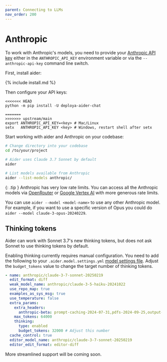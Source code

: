```yaml
---
parent: Connecting to LLMs
nav_order: 200
---
```


# Anthropic

To work with Anthropic's models, you need to provide your
[Anthropic API key](https://docs.anthropic.com/claude/reference/getting-started-with-the-api)
either in the `ANTHROPIC_API_KEY` environment variable or
via the `--anthropic-api-key` command line switch.

First, install aider:

{% include install.md %}

Then configure your API keys:

```
<<<<<<< HEAD
python -m pip install -U deploya-aider-chat

=======
>>>>>>> upstream/main
export ANTHROPIC_API_KEY=<key> # Mac/Linux
setx   ANTHROPIC_API_KEY <key> # Windows, restart shell after setx
```

Start working with aider and Anthropic on your codebase:

```bash
# Change directory into your codebase
cd /to/your/project

# Aider uses Claude 3.7 Sonnet by default
aider

# List models available from Anthropic
aider --list-models anthropic/
```

{: .tip }
Anthropic has very low rate limits. 
You can access all the Anthropic models via
[OpenRouter](openrouter.md)
or [Google Vertex AI](vertex.md)
with more generous rate limits.

You can use `aider --model <model-name>` to use any other Anthropic model.
For example, if you want to use a specific version of Opus
you could do `aider --model claude-3-opus-20240229`.

## Thinking tokens

Aider can work with Sonnet 3.7's new thinking tokens, but does not ask Sonnet to use
thinking tokens by default.

Enabling thinking currently requires manual configuration.
You need to add the following to your `.aider.model.settings.yml` 
[model settings file](/docs/config/adv-model-settings.html#model-settings).
Adjust the `budget_tokens` value to change the target number of thinking tokens.

```yaml
- name: anthropic/claude-3-7-sonnet-20250219
  edit_format: diff
  weak_model_name: anthropic/claude-3-5-haiku-20241022
  use_repo_map: true
  examples_as_sys_msg: true
  use_temperature: false
  extra_params:
    extra_headers:
      anthropic-beta: prompt-caching-2024-07-31,pdfs-2024-09-25,output-128k-2025-02-19
    max_tokens: 64000
    thinking:
      type: enabled
      budget_tokens: 32000 # Adjust this number
  cache_control: true
  editor_model_name: anthropic/claude-3-7-sonnet-20250219
  editor_edit_format: editor-diff
```

More streamlined support will be coming soon.
